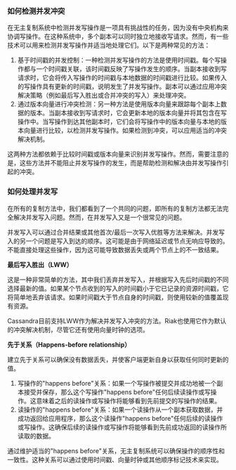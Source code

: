 ### 如何检测并发冲突

在无主复制系统中检测并发写操作是一项具有挑战性的任务，因为没有中央机构来协调写操作。在这种系统中，多个副本可以同时独立地接收写请求。然而，有一些技术可以用来检测并发写操作并适当地处理它们。以下是两种常见的方法：

1. 基于时间戳的并发控制：一种检测并发写操作的方法是使用时间戳。每个写操作都与一个时间戳关联，该时间戳反映了写操作发生的顺序。当副本接收到写请求时，它会将传入写操作的时间戳与本地数据的时间戳进行比较。如果传入的写操作具有更新的时间戳，说明发生了并发写操作。副本可以通过应用冲突解决策略（例如最后写入胜出或合并冲突的写入）来处理冲突。
2. 通过版本向量进行冲突检测：另一种方法是使用版本向量来跟踪每个副本上数据的版本。当副本接收到写请求时，它会更新本地的版本向量并将其包含在写操作中。当写操作到达其他副本时，它们会将写操作中的版本向量与本地的版本向量进行比较，以检测并发写操作。如果检测到冲突，可以应用适当的冲突解决机制。

这两种方法都依赖于比较时间戳或版本向量来识别并发写操作。然而，需要注意的是，这些方法并不能阻止并发写操作的发生，而是帮助检测和解决由并发写操作引起的冲突。

### 如何处理并发写

在所有的复制方法中，我们都看到了一个共同的问题，即所有的复制方法都无法完全解决并发写入问题。然而，在并发写入又是一个很常见的问题。

并发写入可以通过合并结果或其他首次/最后一次写入优胜等方法来解决。并发写入的另一个问题是写入到达的顺序。这可能是由于网络延迟或节点无响应导致的。不能直接处理这些操作，因为这可能导致数据丢失或两个节点上的不一致结果。

**最后写入胜出（LWW）**

这是一种非常简单的方法，其中我们丢弃并发写入，并根据写入先后时间戳的不同选择最新的值。如果某个节点收到的写入的时间戳小于它已记录的资源时间戳，它将简单地丢弃该请求。如果时间戳大于节点自身的时间戳，则使用较新的值覆盖现有资源。

Cassandra目前支持LWW作为解决并发写入冲突的方法。Riak也使用它作为默认的冲突解决机制，尽管它还有使用向量时钟的选项。

**先于关系（Happens-before relationship）**

建立先于关系可以确保没有数据丢失，并使客户端更新自身以获取任何同时更新的值。

1. 写操作的"happens before"关系：如果一个写操作被提交并成功地被一个副本接受并保存，那么这个写操作"happens before"任何后续读操作或写操作。这意味着之后的读操作或写操作将能够看到先前提交的写操作的结果。
2. 读操作的"happens before"关系：如果一个读操作从一个副本获取数据，并成功返回给应用程序，那么这个读操作"happens before"任何后续的读操作或写操作。这确保后续的读操作或写操作将能够看到先前成功返回的读操作所读取的数据。

通过维护适当的"happens before"关系，无主复制系统可以确保操作的顺序性和一致性。这种关系可以通过使用时间戳、向量时钟或其他顺序标记技术来实现。
